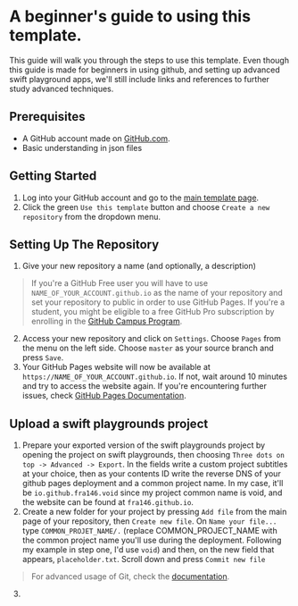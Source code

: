 # A beginner's guide to using this template.

This guide will walk you through the steps to use this template. Even though this guide is made for beginners in using github, and setting up advanced swift playground apps, we'll still include links and references to further study advanced techniques.

## Prerequisites

- A GitHub account made on [GitHub.com](https://github.com/join).
- Basic understanding in json files

## Getting Started

1. Log into your GitHub account and go to the [main template page](https://github.com/Fra146/swift-subscription).
2. Click the green `Use this template` button and choose `Create a new repository` from the dropdown menu.

## Setting Up The Repository

1. Give your new repository a name (and optionally, a description)
> If you're a GitHub Free user you will have to use `NAME_OF_YOUR_ACCOUNT.github.io` as the name of your repository and set your repository to public in order to use GitHub Pages.
> If you're a student, you might be eligible to a free GitHub Pro subscription by enrolling in the [GitHub Campus Program](https://education.github.com/).
2. Access your new repository and click on `Settings`. Choose `Pages` from the menu on the left side. Choose `master` as your source branch and press `Save`.
3. Your GitHub Pages website will now be available at `https://NAME_OF_YOUR_ACCOUNT.github.io`. If not, wait around 10 minutes and try to access the website again. If you're encountering further issues, check [GitHub Pages Documentation](https://docs.github.com/en/pages).

## Upload a swift playgrounds project

1. Prepare your exported version of the swift playgrounds project by opening the project on swift playgrounds, then choosing `Three dots on top -> Advanced -> Export`. In the fields write a custom project subtitles at your choice, then as your contents ID write the reverse DNS of your github pages deployment and a common project name. In my case, it'll be `io.github.fra146.void` since my project common name is void, and the website can be found at `fra146.github.io`.
2. Create a new folder for your project by pressing `Add file` from the main page of your repository, then `Create new file`. On `Name your file...` type `COMMON_PROJET_NAME/.` (replace COMMON_PROJECT_NAME with the common project name you'll use during the deployment. Following my example in step one, I'd use `void`) and then, on the new field that appears, `placeholder.txt`. Scroll down and press `Commit new file`
> For advanced usage of Git, check the [documentation](https://git-scm.com/doc).
3. 
